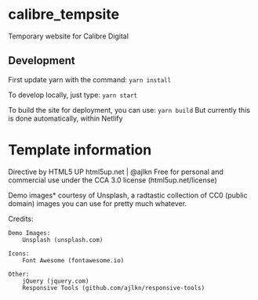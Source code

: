 # calibre_tempsite
Temporary website for Calibre Digital

## Development

First update yarn with the command:
`yarn install`

To develop locally, just type:
`yarn start`

To build the site for deployment, you can use:
`yarn build`
But currently this is done automatically, within Netlify






# Template information

Directive by HTML5 UP
html5up.net | @ajlkn
Free for personal and commercial use under the CCA 3.0 license (html5up.net/license)

Demo images* courtesy of Unsplash, a radtastic collection of CC0 (public domain) images
you can use for pretty much whatever.

Credits:

	Demo Images:
		Unsplash (unsplash.com)

	Icons:
		Font Awesome (fontawesome.io)

	Other:
		jQuery (jquery.com)
		Responsive Tools (github.com/ajlkn/responsive-tools)